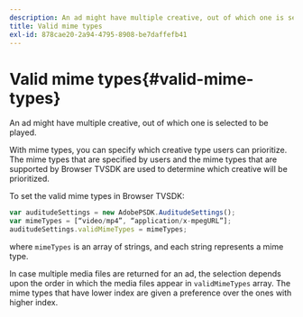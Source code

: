 ```yaml
---
description: An ad might have multiple creative, out of which one is selected to be played.
title: Valid mime types
exl-id: 878cae20-2a94-4795-8908-be7daffefb41
---
```

# Valid mime types{#valid-mime-types}

An ad might have multiple creative, out of which one is selected to be played.

With mime types, you can specify which creative type users can prioritize. The mime types that are specified by users and the mime types that are supported by Browser TVSDK are used to determine which creative will be prioritized.

To set the valid mime types in Browser TVSDK:

```js
var auditudeSettings = new AdobePSDK.AuditudeSettings(); 
var mimeTypes = [“video/mp4”, “application/x-mpegURL”]; 
auditudeSettings.validMimeTypes = mimeTypes; 

```

where `mimeTypes` is an array of strings, and each string represents a mime type.

In case multiple media files are returned for an ad, the selection depends upon the order in which the media files appear in `validMimeTypes` array. The mime types that have lower index are given a preference over the ones with higher index.

